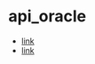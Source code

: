 # api_oracle
- [link](https://www.oracle.com/database/technologies/instant-client/macos-intel-x86-downloads.html)
- [link](https://dev.to/reybis/connect-to-oracle-database-using-instant-client-macos-4hb1)